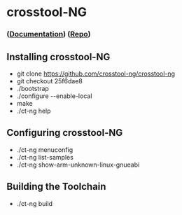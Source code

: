 # crosstool-NG

### ([Documentation](https://crosstool-ng.github.io/docs/)) ([Repo](https://github.com/crosstool-ng/crosstool-ng))

## Installing crosstool-NG
- git clone https://github.com/crosstool-ng/crosstool-ng
- git checkout 25f6dae8
- ./bootstrap
- ./configure --enable-local
- make
- ./ct-ng help 

## Configuring crosstool-NG
- ./ct-ng menuconfig
- ./ct-ng list-samples
- ./ct-ng show-arm-unknown-linux-gnueabi

## Building the Toolchain
- ./ct-ng build

